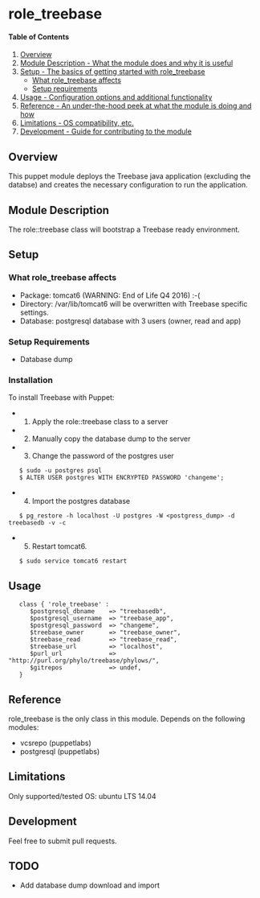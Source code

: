 # role_treebase

#### Table of Contents

1. [Overview](#overview)
2. [Module Description - What the module does and why it is useful](#module-description)
3. [Setup - The basics of getting started with role_treebase](#setup)
    * [What role_treebase affects](#what-role_treebase-affects)
    * [Setup requirements](#setup-requirements)
4. [Usage - Configuration options and additional functionality](#usage)
5. [Reference - An under-the-hood peek at what the module is doing and how](#reference)
5. [Limitations - OS compatibility, etc.](#limitations)
6. [Development - Guide for contributing to the module](#development)

## Overview

This puppet module deploys the Treebase java application (excluding the databse) and creates the necessary configuration to run the application.

## Module Description

The role::treebase class will bootstrap a Treebase ready environment.

## Setup

### What role_treebase affects

* Package: tomcat6  (WARNING: End of Life Q4 2016) :-(
* Directory: /var/lib/tomcat6 will be overwritten with Treebase specific settings.
* Database: postgresql database with 3 users (owner, read and app)

### Setup Requirements

* Database dump

### Installation

To install Treebase with Puppet:

* 1. Apply the role::treebase class to a server
* 2. Manually copy the database dump to the server
* 3. Change the password of the postgres user
```
   $ sudo -u postgres psql
   $ ALTER USER postgres WITH ENCRYPTED PASSWORD 'changeme';  
```
* 4. Import the postgres database
```
   $ pg_restore -h localhost -U postgres -W <postgress_dump> -d treebasedb -v -c
```
* 5. Restart tomcat6.
```
   $ sudo service tomcat6 restart
```

## Usage
```
   class { 'role_treebase' :
      $postgresql_dbname    => "treebasedb",
      $postgresql_username  => "treebase_app",
      $postgresql_password  => "changeme",
      $treebase_owner       => "treebase_owner",
      $treebase_read        => "treebase_read",
      $treebase_url         => "localhost",
      $purl_url             => "http://purl.org/phylo/treebase/phylows/",
      $gitrepos             => undef,
   }
```

## Reference
role_treebase is the only class in this module. Depends on the following modules:
  - vcsrepo (puppetlabs)
  - postgresql (puppetlabs)

## Limitations
Only supported/tested OS: ubuntu LTS 14.04

## Development
Feel free to submit pull requests.

## TODO
* Add database dump download and import

